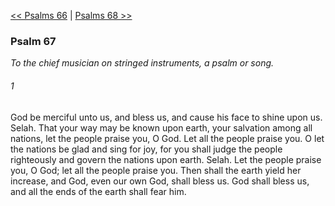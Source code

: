 [<< Psalms 66](Psalms%2066)  |  [Psalms 68 >>](Psalms%2068)

### Psalm 67

*To the chief musician on stringed instruments, a psalm or song.*

###### 1
God be merciful unto us, and bless us, and cause his face to shine upon us. Selah. That your way may be known upon earth, your salvation among all nations, let the people praise you, O God. Let all the people praise you. O let the nations be glad and sing for joy, for you shall judge the people righteously and govern the nations upon earth. Selah. Let the people praise you, O God; let all the people praise you. Then shall the earth yield her increase, and God, even our own God, shall bless us. God shall bless us, and all the ends of the earth shall fear him.